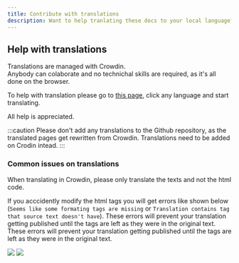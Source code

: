 ```yaml
---
title: Contribute with translations
description: Want to help tranlating these docs to your local language?
---
```


## Help with translations

Translations are managed with Crowdin.  
Anybody can colaborate and no technichal skills are required, as it's all done on the browser.

To help with translation please go to [this page](https://crowdin.com/project/docsstacksco), click any language and start translating.

All help is appreciated.

:::caution
Please don't add any translations to the Github repository, as the translated pages get rewritten from Crowdin. Translations need to be added on Crodin intead.
:::

### Common issues on translations

When translating in Crowdin, please only translate the texts and not the html code.

If you acccidently modify the html tags you will get errors like shown below (`Seems like some formating tags are missing` or `Translation contains tag that source text doesn't have`). These errors will prevent your translation getting published until the tags are left as they were in the original text. These errors will prevent your translation getting published until the tags are left as they were in the original text.

![](/img/crowdin-qa-issue-formatting_tags_missing.png) ![](/img/crowdin-qa-issue-tag_source.png)
